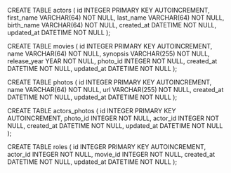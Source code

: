CREATE TABLE actors (
  id INTEGER PRIMARY KEY AUTOINCREMENT,
  first_name VARCHAR(64) NOT NULL,
  last_name  VARCHAR(64) NOT NULL,
  birth_name  VARCHAR(64) NOT NULL,
  created_at DATETIME NOT NULL,
  updated_at DATETIME NOT NULL
);

CREATE TABLE movies (
  id INTEGER PRIMARY KEY AUTOINCREMENT,
  name VARCHAR(64) NOT NULL,
  synopsis VARCHAR(255) NOT NULL,
  release_year YEAR NOT NULL,
  photo_id INTEGER NOT NULL,
  created_at DATETIME NOT NULL,
  updated_at DATETIME NOT NULL
);

CREATE TABLE photos (
  id INTEGER PRIMARY KEY AUTOINCREMENT,
  name VARCHAR(64) NOT NULL,
  url VARCHAR(255) NOT NULL,
  created_at DATETIME NOT NULL,
  updated_at DATETIME NOT NULL
);

CREATE TABLE actors_photos (
  id INTEGER PRIMARY KEY AUTOINCREMENT,
  photo_id INTEGER NOT NULL,
  actor_id INTEGER NOT NULL,
  created_at DATETIME NOT NULL,
  updated_at DATETIME NOT NULL
);

CREATE TABLE roles (
  id INTEGER PRIMARY KEY AUTOINCREMENT,
  actor_id INTEGER NOT NULL,
  movie_id INTEGER NOT NULL,
  created_at DATETIME NOT NULL,
  updated_at DATETIME NOT NULL
);
